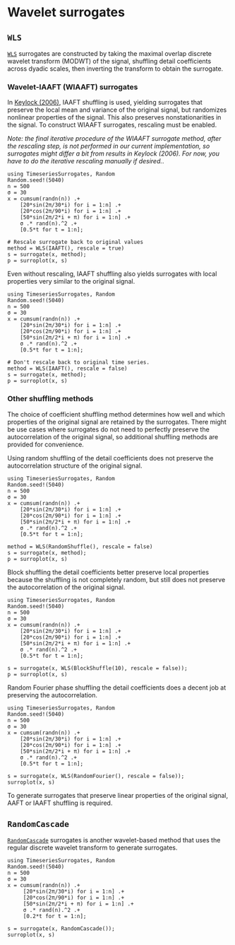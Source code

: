 # Wavelet surrogates

## `WLS`

[`WLS`](@ref) surrogates are constructed by taking the maximal overlap 
discrete wavelet transform (MODWT) of the signal, shuffling detail 
coefficients across dyadic scales, then inverting the transform to 
obtain the surrogate. 

### Wavelet-IAAFT (WIAAFT) surrogates

In [Keylock (2006)](https://journals.aps.org/pre/abstract/10.1103/PhysRevE.73.036707), 
IAAFT shuffling is used, yielding surrogates that preserve the local mean and 
variance of the original signal, but randomizes nonlinear properties of the signal.
This also preserves nonstationarities in the signal. To construct WIAAFT surrogates,
rescaling must be enabled. 

<!--- TODO: actually implement the final iteration step --->
*Note: the final iterative procedure of the WIAAFT surrogate method, after the rescaling step, 
is not performed in our current implementation, so surrogates might differ a bit from results
in Keylock (2006). For now, you have to do the iterative rescaling manually if desired.*. 

```@example MAIN
using TimeseriesSurrogates, Random
Random.seed!(5040)
n = 500
σ = 30
x = cumsum(randn(n)) .+ 
    [20*sin(2π/30*i) for i = 1:n] .+ 
    [20*cos(2π/90*i) for i = 1:n] .+
    [50*sin(2π/2*i + π) for i = 1:n] .+ 
    σ .* rand(n).^2 .+ 
    [0.5*t for t = 1:n];

# Rescale surrogate back to original values
method = WLS(IAAFT(), rescale = true)
s = surrogate(x, method);
p = surroplot(x, s)
```

Even without rescaling, IAAFT shuffling also yields surrogates with local properties 
very similar to the original signal.

```@example MAIN
using TimeseriesSurrogates, Random
Random.seed!(5040)
n = 500
σ = 30
x = cumsum(randn(n)) .+ 
    [20*sin(2π/30*i) for i = 1:n] .+ 
    [20*cos(2π/90*i) for i = 1:n] .+
    [50*sin(2π/2*i + π) for i = 1:n] .+ 
    σ .* rand(n).^2 .+ 
    [0.5*t for t = 1:n];

# Don't rescale back to original time series.
method = WLS(IAAFT(), rescale = false)
s = surrogate(x, method);
p = surroplot(x, s)
```

### Other shuffling methods

The choice of coefficient shuffling method determines how well and 
which properties of the original signal are retained by the surrogates. 
There might be use cases where surrogates do not need to perfectly preserve the 
autocorrelation of the original signal, so additional shuffling 
methods are provided for convenience.

Using random shuffling of the detail coefficients does not preserve the 
autocorrelation structure of the original signal. 

```@example MAIN
using TimeseriesSurrogates, Random
Random.seed!(5040)
n = 500
σ = 30
x = cumsum(randn(n)) .+ 
    [20*sin(2π/30*i) for i = 1:n] .+ 
    [20*cos(2π/90*i) for i = 1:n] .+
    [50*sin(2π/2*i + π) for i = 1:n] .+ 
    σ .* rand(n).^2 .+ 
    [0.5*t for t = 1:n];

method = WLS(RandomShuffle(), rescale = false)
s = surrogate(x, method);
p = surroplot(x, s)
```

Block shuffling the detail coefficients better preserve local properties
because the shuffling is not completely random, but still does not 
preserve the autocorrelation of the original signal.

```@example MAIN
using TimeseriesSurrogates, Random
Random.seed!(5040)
n = 500
σ = 30
x = cumsum(randn(n)) .+ 
    [20*sin(2π/30*i) for i = 1:n] .+ 
    [20*cos(2π/90*i) for i = 1:n] .+
    [50*sin(2π/2*i + π) for i = 1:n] .+ 
    σ .* rand(n).^2 .+ 
    [0.5*t for t = 1:n];

s = surrogate(x, WLS(BlockShuffle(10), rescale = false));
p = surroplot(x, s)
```

Random Fourier phase shuffling the detail coefficients does a decent job at preserving
the autocorrelation.

```@example MAIN
using TimeseriesSurrogates, Random
Random.seed!(5040)
n = 500
σ = 30
x = cumsum(randn(n)) .+ 
    [20*sin(2π/30*i) for i = 1:n] .+ 
    [20*cos(2π/90*i) for i = 1:n] .+
    [50*sin(2π/2*i + π) for i = 1:n] .+ 
    σ .* rand(n).^2 .+ 
    [0.5*t for t = 1:n];

s = surrogate(x, WLS(RandomFourier(), rescale = false));
surroplot(x, s)
```

To generate surrogates that preserve linear properties of the original signal, AAFT or IAAFT shuffling is required.

## `RandomCascade`

[`RandomCascade`](@ref) surrogates is another wavelet-based method that uses the regular discrete wavelet transform to generate surrogates.

```@example MAIN
using TimeseriesSurrogates, Random
Random.seed!(5040)
n = 500
σ = 30
x = cumsum(randn(n)) .+ 
     [20*sin(2π/30*i) for i = 1:n] .+ 
     [20*cos(2π/90*i) for i = 1:n] .+
     [50*sin(2π/2*i + π) for i = 1:n] .+ 
     σ .* rand(n).^2 .+ 
     [0.2*t for t = 1:n];

s = surrogate(x, RandomCascade());
surroplot(x, s)
```
